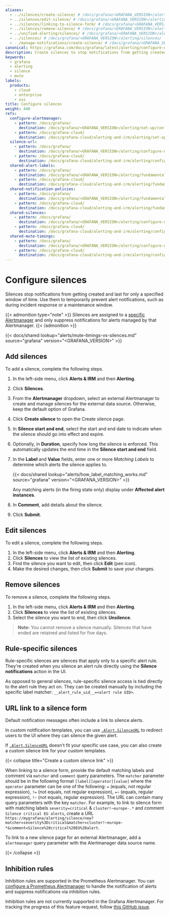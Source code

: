 ```yaml
---
aliases:
  - ../silences/create-silence/ # /docs/grafana/<GRAFANA_VERSION>/alerting/silences/create-silence/
  - ../silences/edit-silence/ # /docs/grafana/<GRAFANA_VERSION>/alerting/silences/edit-silence/
  - ../silences/linking-to-silence-form/ # /docs/grafana/<GRAFANA_VERSION>/alerting/silences/linking-to-silence-form/
  - ../silences/remove-silence/ # /docs/grafana/<GRAFANA_VERSION>/alerting/silences/remove-silence/
  - ../unified-alerting/silences/ # /docs/grafana/<GRAFANA_VERSION>/alerting/unified-alerting/silences/
  - ../silences/ # /docs/grafana/<GRAFANA_VERSION>/alerting/silences/
  - ../manage-notifications/create-silence/ # /docs/grafana/<GRAFANA_VERSION>/alerting/manage-notifications/create-silence/
canonical: https://grafana.com/docs/grafana/latest/alerting/configure-notifications/create-silence/
description: Create silences to stop notifications from getting created for a specified window of time
keywords:
  - grafana
  - alerting
  - silence
  - mute
labels:
  products:
    - cloud
    - enterprise
    - oss
title: Configure silences
weight: 440
refs:
  configure-alertmanager:
    - pattern: /docs/grafana/
      destination: /docs/grafana/<GRAFANA_VERSION>/alerting/set-up/configure-alertmanager/
    - pattern: /docs/grafana-cloud/
      destination: /docs/grafana-cloud/alerting-and-irm/alerting/set-up/configure-alertmanager/
  silence-url:
    - pattern: /docs/grafana/
      destination: /docs/grafana/<GRAFANA_VERSION>/alerting/configure-notifications/template-notifications/reference/#alert
    - pattern: /docs/grafana-cloud/
      destination: /docs/grafana-cloud/alerting-and-irm/alerting/configure-notifications/template-notifications/reference/#alert
  shared-alert-labels:
    - pattern: /docs/grafana/
      destination: /docs/grafana/<GRAFANA_VERSION>/alerting/fundamentals/alert-rules/annotation-label/
    - pattern: /docs/grafana-cloud/
      destination: /docs/grafana-cloud/alerting-and-irm/alerting/fundamentals/alert-rules/annotation-label/
  shared-notification-policies:
    - pattern: /docs/grafana/
      destination: /docs/grafana/<GRAFANA_VERSION>/alerting/fundamentals/notifications/notification-policies/
    - pattern: /docs/grafana-cloud/
      destination: /docs/grafana-cloud/alerting-and-irm/alerting/fundamentals/notifications/notification-policies/
  shared-silences:
    - pattern: /docs/grafana/
      destination: /docs/grafana/<GRAFANA_VERSION>/alerting/configure-notifications/create-silence/
    - pattern: /docs/grafana-cloud/
      destination: /docs/grafana-cloud/alerting-and-irm/alerting/configure-notifications/create-silence/
  shared-mute-timings:
    - pattern: /docs/grafana/
      destination: /docs/grafana/<GRAFANA_VERSION>/alerting/configure-notifications/mute-timings/
    - pattern: /docs/grafana-cloud/
      destination: /docs/grafana-cloud/alerting-and-irm/alerting/configure-notifications/mute-timings/
---
```


# Configure silences

Silences stop notifications from getting created and last for only a specified window of time. Use them to temporarily prevent alert notifications, such as during incident response or a maintenance window.

{{< admonition type="note" >}}
Silences are assigned to a [specific Alertmanager](ref:alertmanager-architecture) and only suppress notifications for alerts managed by that Alertmanager.
{{< /admonition >}}

{{< docs/shared lookup="alerts/mute-timings-vs-silences.md" source="grafana" version="<GRAFANA_VERSION>" >}}

## Add silences

To add a silence, complete the following steps.

1. In the left-side menu, click **Alerts & IRM** and then **Alerting**.
1. Click **Silences**.
1. From the **Alertmanager** dropdown, select an external Alertmanager to create and manage silences for the external data source. Otherwise, keep the default option of Grafana.
1. Click **Create silence** to open the Create silence page.
1. In **Silence start and end**, select the start and end date to indicate when the silence should go into effect and expire.
1. Optionally, in **Duration**, specify how long the silence is enforced. This automatically updates the end time in the **Silence start and end** field.
1. In the **Label** and **Value** fields, enter one or more _Matching Labels_ to determine which alerts the silence applies to.

   {{< docs/shared lookup="alerts/how_label_matching_works.md" source="grafana" version="<GRAFANA_VERSION>" >}}

   Any matching alerts (in the firing state only) display under **Affected alert instances**.

1. In **Comment**, add details about the silence.
1. Click **Submit**.

## Edit silences

To edit a silence, complete the following steps.

1. In the left-side menu, click **Alerts & IRM** and then **Alerting**.
1. Click **Silences** to view the list of existing silences.
1. Find the silence you want to edit, then click **Edit** (pen icon).
1. Make the desired changes, then click **Submit** to save your changes.

## Remove silences

To remove a silence, complete the following steps.

1. In the left-side menu, click **Alerts & IRM** and then **Alerting**.
1. Click **Silences** to view the list of existing silences.
1. Select the silence you want to end, then click **Unsilence**.

> **Note:** You cannot remove a silence manually. Silences that have ended are retained and listed for five days.

## Rule-specific silences

Rule-specific silences are silences that apply only to a specific alert rule. They're created when you silence an alert rule directly using the **Silence notifications** action in the UI.

As opposed to general silences, rule-specific silence access is tied directly to the alert rule they act on. They can be created manually by including the specific label matcher: `__alert_rule_uid__=<alert rule UID>`.

## URL link to a silence form

Default notification messages often include a link to silence alerts.

In custom notification templates, you can use [`.Alert.SilenceURL`](ref:silence-url) to redirect users to the UI where they can silence the given alert.

If [`.Alert.SilenceURL`](ref:silence-url) doesn’t fit your specific use case, you can also create a custom silence link for your custom templates.

{{< collapse title="Create a custom silence link" >}}

When linking to a silence form, provide the default matching labels and comment via `matcher` and `comment` query parameters. The `matcher` parameter should be in the following format `[label][operator][value]` where the `operator` parameter can be one of the following: `=` (equals, not regular expression), `!=` (not equals, not regular expression), `=~` (equals, regular expression), `!~` (not equals, regular expression).
The URL can contain many query parameters with the key `matcher`.
For example, to link to silence form with matching labels `severity=critical` & `cluster!~europe-.*` and comment `Silence critical EU alerts`, create a URL `https://mygrafana/alerting/silence/new?matcher=severity%3Dcritical&matcher=cluster!~europe-*&comment=Silence%20critical%20EU%20alert`.

To link to a new silence page for an external Alertmanager, add a `alertmanager` query parameter with the Alertmanager data source name.

{{< /collapse >}}

## Inhibition rules

Inhibition rules are supported in the Prometheus Alertmanager. You can [configure a Prometheus Alertmanager](ref:configure-alertmanager) to handle the notification of alerts and suppress notifications via inhibition rules.

Inhibition rules are not currently supported in the Grafana Alertmanager. For tracking the progress of this feature request, follow [this GitHub issue](https://github.com/grafana/grafana/issues/68822).
